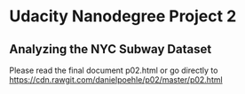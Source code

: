 # Udacity Nanodegree Project 2
## Analyzing the NYC Subway Dataset

Please read the final document p02.html or go directly to https://cdn.rawgit.com/danielpoehle/p02/master/p02.html